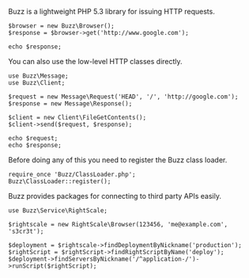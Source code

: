 Buzz is a lightweight PHP 5.3 library for issuing HTTP requests.

    $browser = new Buzz\Browser();
    $response = $browser->get('http://www.google.com');

    echo $response;

You can also use the low-level HTTP classes directly.

    use Buzz\Message;
    use Buzz\Client;

    $request = new Message\Request('HEAD', '/', 'http://google.com');
    $response = new Message\Response();

    $client = new Client\FileGetContents();
    $client->send($request, $response);

    echo $request;
    echo $response;

Before doing any of this you need to register the Buzz class loader.

    require_once 'Buzz/ClassLoader.php';
    Buzz\ClassLoader::register();

Buzz provides packages for connecting to third party APIs easily.

    use Buzz\Service\RightScale;

    $rightscale = new RightScale\Browser(123456, 'me@example.com', 's3cr3t');

    $deployment = $rightscale->findDeploymentByNickname('production');
    $rightScript = $rightScript->findRightScriptByName('deploy');
    $deployment->findServersByNickname('/^application-/')->runScript($rightScript);
